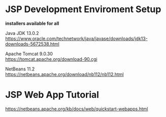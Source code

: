 # JSP Development Enviroment Setup
__installers available for all__

Java JDK 13.0.2  
https://www.oracle.com/technetwork/java/javase/downloads/jdk13-downloads-5672538.html  

Apache Tomcat 9.0.30  
https://tomcat.apache.org/download-90.cgi  

NetBeans 11.2  
https://netbeans.apache.org/download/nb112/nb112.html  

# JSP Web App Tutorial  
https://netbeans.apache.org/kb/docs/web/quickstart-webapps.html